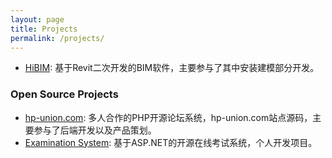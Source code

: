 ```yaml
---
layout: page
title: Projects
permalink: /projects/
---
```


- [HiBIM](http://www.hibim.com/): 基于Revit二次开发的BIM软件，主要参与了其中安装建模部分开发。

### Open Source Projects

- [hp-union.com](https://github.com/gentlespoon/hp-union.com): 多人合作的PHP开源论坛系统，hp-union.com站点源码，主要参与了后端开发以及产品策划。
- [Examination System](https://github.com/ghosind/ExamSystem): 基于ASP.NET的开源在线考试系统，个人开发项目。
